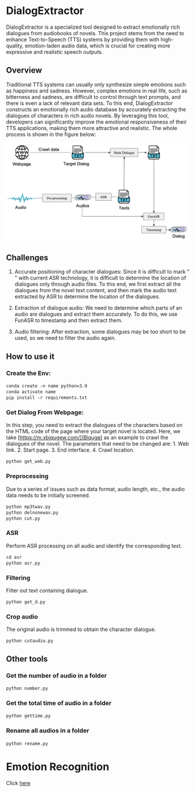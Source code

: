 # DialogExtractor
DialogExtractor is a specialized tool designed to extract emotionally rich dialogues from audiobooks of novels. This project stems from the need to enhance Text-to-Speech (TTS) systems by providing them with high-quality, emotion-laden audio data, which is crucial for creating more expressive and realistic speech outputs.

## Overview
Traditional TTS systems can usually only synthesize simple emotions such as happiness and sadness. However, complex emotions in real life, such as bitterness and sadness, are difficult to control through text prompts, and there is even a lack of relevant data sets. To this end, DialogExtractor constructs an emotionally rich audio database by accurately extracting the dialogues of characters in rich audio novels. By leveraging this tool, developers can significantly improve the emotional responsiveness of their TTS applications, making them more attractive and realistic. The whole process is shown in the figure below:

![alt text](./img/overview.png)

## Challenges

1. Accurate positioning of character dialogues: Since it is difficult to mark " " with current ASR technology, it is difficult to determine the location of dialogues only through audio files. To this end, we first extract all the dialogues from the novel text content, and then mark the audio text extracted by ASR to determine the location of the dialogues.

2. Extraction of dialogue audio: We need to determine which parts of an audio are dialogues and extract them accurately. To do this, we use FunASR to timestamp and then extract them.

3. Audio filtering: After extraction, some dialogues may be too short to be used, so we need to filter the audio again.

## How to use it

### Create the Env:
```
conda create -n name python=3.9
conda activate name
pip install -r requirements.txt
```

### Get Dialog From Webpage:

In this step, you need to extract the dialogues of the characters based on the HTML code of the page where your target novel is located. Here, we take [https://m.xbiqugew.com/](Biquge) as an example to crawl the dialogues of the novel. The parameters that need to be changed are: 1. Web link. 2. Start page. 3. End interface. 4. Crawl location.

```
python get_web.py
```

### Preprocessing

Due to a series of issues such as data format, audio length, etc., the audio data needs to be initially screened.

```
python mp3twav.py
python delnonewav.py
python cut.py
```

### ASR

Perform ASR processing on all audio and identify the corresponding text.
```
cd asr
python asr.py
```

### Filtering

Filter out text containing dialogue.

```
python get_d.py
```

### Crop audio

The original audio is trimmed to obtain the character dialogue.

```
python cutaudio.py
```

## Other tools

### Get the number of audio in a folder

```
python number.py
```

### Get the total time of audio in a folder

```
python gettime.py
```

### Rename all audios in a folder

```
python rename.py
```
# Emotion Recognition

Click [here](https://github.com/thuhcsi/SECap)
